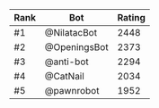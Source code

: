 Rank|Bot|Rating
---|---|---
#1|@NilatacBot|2448
#2|@OpeningsBot|2373
#3|@anti-bot|2294
#4|@CatNail|2034
#5|@pawnrobot|1952
